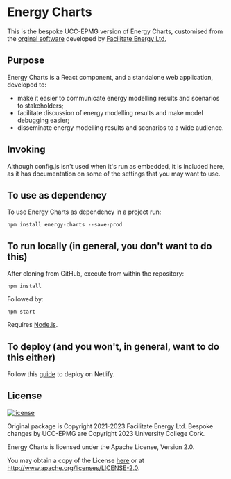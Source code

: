 # Energy Charts

This is the bespoke UCC-EPMG version of Energy Charts, customised from the [orginal software](https://github.com/facilitate-energy/energy-charts) developed by [Facilitate Energy Ltd.](https://facilitate.energy/)

## Purpose

Energy Charts is a React component, and a standalone web application, developed to:

- make it easier to communicate energy modelling results and scenarios to stakeholders;
- facilitate discussion of energy modelling results and make model debugging easier;
- disseminate energy modelling results and scenarios to a wide audience.

## Invoking

Although config.js isn't used when it's run as embedded, it is included here, 
as it has documentation on some of the settings that you may want to use.


## To use as dependency

To use Energy Charts as dependency in a project run:

`npm install energy-charts --save-prod`

## To run locally (in general, you don't want to do this)

After cloning from GitHub, execute from within the repository:

`npm install`

Followed by:

`npm start`

Requires [Node.js](https://nodejs.org).

## To deploy (and you won't, in general, want to do this either)

Follow this [guide](https://www.netlify.com/blog/2016/09/29/a-step-by-step-guide-deploying-on-netlify/) to deploy on Netlify.

## License

[![license](https://img.shields.io/github/license/facilitate-energy/energy-charts?color=blueviolet)](LICENSE)

Original package is Copyright 2021-2023 Facilitate Energy Ltd. Bespoke changes by UCC-EPMG are Copyright 2023 University College Cork.

Energy Charts is licensed under the Apache License, Version 2.0.

You may obtain a copy of the License [here](/LICENSE) or at http://www.apache.org/licenses/LICENSE-2.0.
